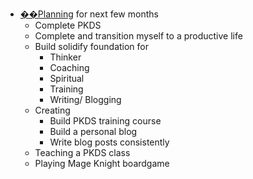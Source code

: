 - [��Planning](<��Planning.md>) for next few months
    - Complete PKDS
    - Complete and transition myself to a productive life
    - Build solidify foundation for
        - Thinker
        - Coaching
        - Spiritual
        - Training
        - Writing/ Blogging
    - Creating
        - Build PKDS training course
        - Build a personal blog
        - Write blog posts consistently
    - Teaching a PKDS class
    - Playing Mage Knight boardgame
